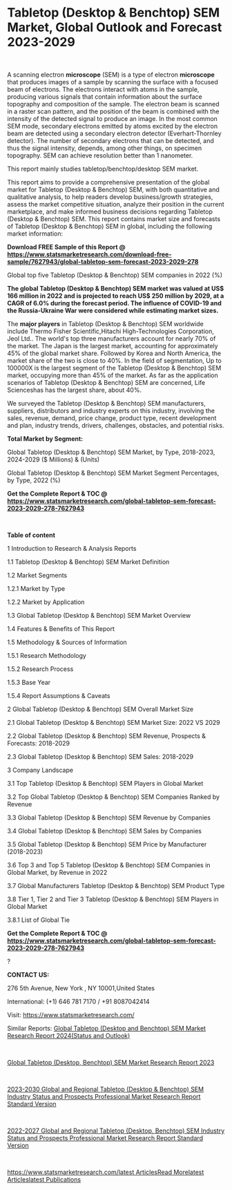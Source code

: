 <h1>Tabletop (Desktop & Benchtop) SEM Market, Global Outlook and Forecast 2023-2029</h1><br/><p>A scanning electron <strong>microscope</strong> (SEM) is a type of electron <strong>microscope</strong> that produces images of a sample by scanning the surface with a focused beam of electrons. The electrons interact with atoms in the sample, producing various signals that contain information about the surface topography and composition of the sample. The electron beam is scanned in a raster scan pattern, and the position of the beam is combined with the intensity of the detected signal to produce an image. In the most common SEM mode, secondary electrons emitted by atoms excited by the electron beam are detected using a secondary electron detector (Everhart-Thornley detector). The number of secondary electrons that can be detected, and thus the signal intensity, depends, among other things, on specimen topography. SEM can achieve resolution better than 1 nanometer.</p>
 
 
 
 <p>This report mainly studies tabletop/benchtop/desktop SEM market.</p>
 
 
 
 <p>This report aims to provide a comprehensive presentation of the global market for Tabletop (Desktop & Benchtop) SEM, with both quantitative and qualitative analysis, to help readers develop business/growth strategies, assess the market competitive situation, analyze their position in the current marketplace, and make informed business decisions regarding Tabletop (Desktop & Benchtop) SEM. This report contains market size and forecasts of Tabletop (Desktop & Benchtop) SEM in global, including the following market information:</p>
 
 
 
 <p><strong>Download FREE Sample of this Report @ <a href="https://www.statsmarketresearch.com/download-free-sample/7627943/global-tabletop-sem-forecast-2023-2029-278">https://www.statsmarketresearch.com/download-free-sample/7627943/global-tabletop-sem-forecast-2023-2029-278</a></strong></p>
 
 
 
 <p>Global top five Tabletop (Desktop & Benchtop) SEM companies in 2022 (%)</p>
 
 
 
 <p><strong>The global Tabletop (Desktop & Benchtop) SEM market was valued at US$ 166 million in 2022 and is projected to reach US$ 250 million by 2029, at a <strong>CAGR</strong> of 6.0% during the forecast period. The influence of COVID-19 and the Russia-Ukraine War were considered while estimating market sizes.</strong></p>
 
 
 
 <p>The <strong>major players</strong> in Tabletop (Desktop & Benchtop) SEM worldwide include Thermo Fisher Scientific,Hitachi High-Technologies Corporation, Jeol Ltd.. The world&#39;s top three manufacturers account for nearly 70% of the market. The Japan is the largest market, accounting for approximately 45% of the global market share. Followed by Korea and North America, the market share of the two is close to 40%. In the field of segmentation, Up to 100000X is the largest segment of the Tabletop (Desktop & Benchtop) SEM market, occupying more than 45% of the market. As far as the application scenarios of Tabletop (Desktop & Benchtop) SEM are concerned, Life Scienceshas has the largest share, about 40%.</p>
 
 
 
 <p>We surveyed the Tabletop (Desktop & Benchtop) SEM manufacturers, suppliers, distributors and industry experts on this industry, involving the sales, revenue, demand, price change, product type, recent development and plan, industry trends, drivers, challenges, obstacles, and potential risks.</p>
 
 
 
 <p><strong>Total Market by Segment:</strong></p>
 
 
 
 <p>Global Tabletop (Desktop & Benchtop) SEM Market, by Type, 2018-2023, 2024-2029 ($ Millions) & (Units)</p>
 
 
 
 <p>Global Tabletop (Desktop & Benchtop) SEM Market Segment Percentages, by Type, 2022 (%)</p>
 
 
 
 <div><b>Get the Complete Report & TOC @ <a href="https://www.statsmarketresearch.com/global-tabletop-sem-forecast-2023-2029-278-7627943">https://www.statsmarketresearch.com/global-tabletop-sem-forecast-2023-2029-278-7627943</a></b></div>
 
 
 
 <p><br />
 
 <b>Table of content</b></p>
 
 
 
 <p>1 Introduction to Research & Analysis Reports<br />
 
 1.1 Tabletop (Desktop & Benchtop) SEM Market Definition<br />
 
 1.2 Market Segments<br />
 
 1.2.1 Market by Type<br />
 
 1.2.2 Market by Application<br />
 
 1.3 Global Tabletop (Desktop & Benchtop) SEM Market Overview<br />
 
 1.4 Features & Benefits of This Report<br />
 
 1.5 Methodology & Sources of Information<br />
 
 1.5.1 Research Methodology<br />
 
 1.5.2 Research Process<br />
 
 1.5.3 Base Year<br />
 
 1.5.4 Report Assumptions & Caveats<br />
 
 2 Global Tabletop (Desktop & Benchtop) SEM Overall Market Size<br />
 
 2.1 Global Tabletop (Desktop & Benchtop) SEM Market Size: 2022 VS 2029<br />
 
 2.2 Global Tabletop (Desktop & Benchtop) SEM Revenue, Prospects & Forecasts: 2018-2029<br />
 
 2.3 Global Tabletop (Desktop & Benchtop) SEM Sales: 2018-2029<br />
 
 3 Company Landscape<br />
 
 3.1 Top Tabletop (Desktop & Benchtop) SEM Players in Global Market<br />
 
 3.2 Top Global Tabletop (Desktop & Benchtop) SEM Companies Ranked by Revenue<br />
 
 3.3 Global Tabletop (Desktop & Benchtop) SEM Revenue by Companies<br />
 
 3.4 Global Tabletop (Desktop & Benchtop) SEM Sales by Companies<br />
 
 3.5 Global Tabletop (Desktop & Benchtop) SEM Price by Manufacturer (2018-2023)<br />
 
 3.6 Top 3 and Top 5 Tabletop (Desktop & Benchtop) SEM Companies in Global Market, by Revenue in 2022<br />
 
 3.7 Global Manufacturers Tabletop (Desktop & Benchtop) SEM Product Type<br />
 
 3.8 Tier 1, Tier 2 and Tier 3 Tabletop (Desktop & Benchtop) SEM Players in Global Market<br />
 
 3.8.1 List of Global Tie</p>
 
 
 
 <div><b>Get the Complete Report & TOC @ <a href="https://www.statsmarketresearch.com/global-tabletop-sem-forecast-2023-2029-278-7627943">https://www.statsmarketresearch.com/global-tabletop-sem-forecast-2023-2029-278-7627943</a></b></div>
 
 
 
 <p>? </p>
 
 
 
 <p><b>CONTACT US:</b><br />
 
 276 5th Avenue, New York , NY 10001,United States<br />
 
 International: (+1) 646 781 7170 / +91 8087042414<br />
 
 Visit: <a href="https://www.statsmarketresearch.com/">https://www.statsmarketresearch.com/</a><br />
 
 Similar Reports: <a href="https://www.statsmarketresearch.com/global-tabletop-sem-forecast-2023-2029-278-7627943">Global Tabletop (Desktop and Benchtop) SEM Market Research Report 2024(Status and Outlook)</a><br />
 
 <br />
 
 <a href="https://www.statsmarketresearch.com/global-tabletop-sem-forecast-2023-2029-278-7627943">Global Tabletop (Desktop, Benchtop) SEM Market Research Report 2023</a><br />
 
 <br />
 
 <a href="https://www.statsmarketresearch.com/global-tabletop-sem-forecast-2023-2029-278-7627943">2023-2030 Global and Regional Tabletop (Desktop & Benchtop) SEM Industry Status and Prospects Professional Market Research Report Standard Version</a><br />
 
 <br />
 
 <a href="https://www.statsmarketresearch.com/global-tabletop-sem-forecast-2023-2029-278-7627943">2022-2027 Global and Regional Tabletop (Desktop, Benchtop) SEM Industry Status and Prospects Professional Market Research Report Standard Version</a><br />
 
 <br />
 
 <a href="https://gyeongbokgung.com">https://www.statsmarketresearch.com/</a><a href="https://hallyeomaritime.com">latest Articles</a><a href="https://jingwansa.com">Read More</a><a href="https://nguoiviet.jp/">latest Articles</a><a href="https://www.intelmarketresearch.com/">latest Publications</a></p>